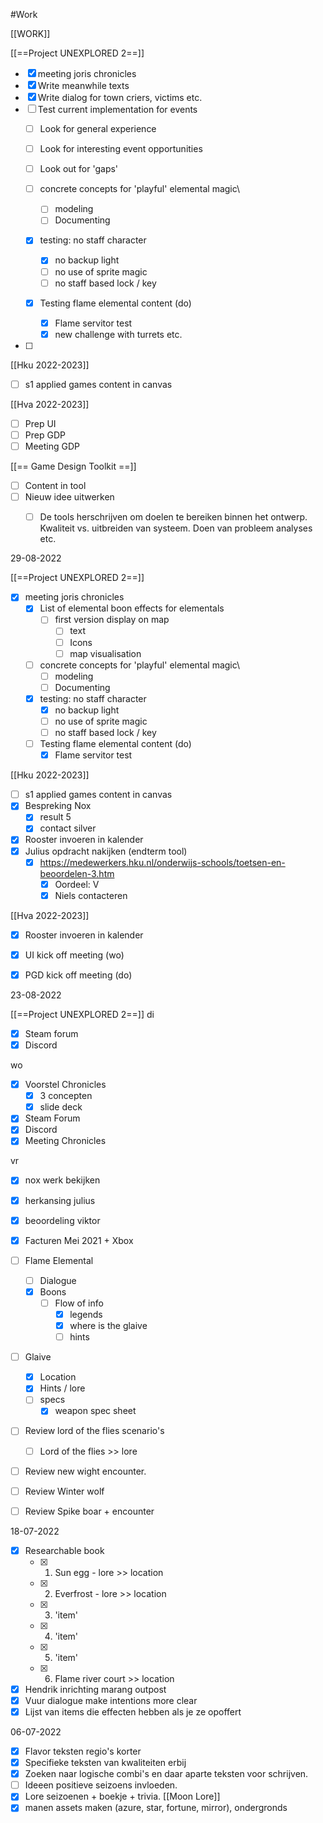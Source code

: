 #Work

[[WORK]]


[[==Project UNEXPLORED 2==]]
- [x] meeting joris chronicles
- [x] Write meanwhile texts
- [x] Write dialog for town criers, victims etc.
- [ ] Test current implementation for events
	- [ ] Look for general experience
	- [ ] Look for interesting event opportunities
	- [ ] Look out for 'gaps'

	- [ ] concrete concepts for 'playful' elemental magic\
		- [ ] modeling
		- [ ] Documenting
	- [x] testing: no staff character
		- [x] no backup light
		- [ ] no use of sprite magic
		- [ ] no staff based lock / key
	- [x] Testing flame elemental content (do)
		- [x] Flame servitor test
		- [x] new challenge with turrets etc.
- [ ] 

[[Hku 2022-2023]]

- [ ] s1 applied games content in canvas


[[Hva 2022-2023]]
- [ ] Prep UI
- [ ] Prep GDP
- [ ] Meeting GDP

[[== Game Design Toolkit ==]]

- [ ] Content in tool
- [ ] Nieuw idee uitwerken
	- [ ] De tools herschrijven om doelen te bereiken binnen het ontwerp. Kwaliteit vs. uitbreiden van systeem. Doen van probleem analyses etc.




29-08-2022

[[==Project UNEXPLORED 2==]]
- [x] meeting joris chronicles
	- [x] List of elemental boon effects for elementals
		- [ ] first version display on map
			- [ ] text
			- [ ] Icons
			- [ ] map visualisation
	- [ ] concrete concepts for 'playful' elemental magic\
		- [ ] modeling
		- [ ] Documenting
	- [x] testing: no staff character
		- [x] no backup light
		- [ ] no use of sprite magic
		- [ ] no staff based lock / key
	- [ ] Testing flame elemental content (do)
		- [x] Flame servitor test

[[Hku 2022-2023]]

- [ ] s1 applied games content in canvas
- [x] Bespreking Nox
	- [x] result 5
	- [x] contact silver
- [x] Rooster invoeren in kalender
- [x] Julius opdracht nakijken (endterm tool)
	- [x] https://medewerkers.hku.nl/onderwijs-schools/toetsen-en-beoordelen-3.htm
		- [x] Oordeel: V
		- [x] Niels contacteren

[[Hva 2022-2023]]
- [x] Rooster invoeren in kalender
- [x] UI kick off meeting (wo)
- [x] PGD kick off meeting (do)




23-08-2022

[[==Project UNEXPLORED 2==]]
di
- [x] Steam forum
- [x] Discord

wo
- [x] Voorstel Chronicles
	- [x] 3 concepten
	- [x] slide deck
- [x] Steam Forum
- [x] Discord
- [x] Meeting Chronicles

vr

- [x] nox werk bekijken
- [x] herkansing julius
- [x] beoordeling viktor

- [x] Facturen Mei 2021 + Xbox
- [ ] Flame Elemental
	- [ ] Dialogue
	- [x] Boons
		- [ ] Flow of info
			- [x] legends
			- [x] where is the glaive
			- [ ] hints
- [ ] Glaive
	- [x] Location
	- [x] Hints / lore
	- [ ] specs
		- [x] weapon spec sheet
- [ ] Review lord of the flies scenario's
	- [ ] Lord of the flies >> lore
- [ ] Review new wight encounter.
- [ ] Review Winter wolf
- [ ] Review Spike boar + encounter



18-07-2022
- [x] Researchable book
	- [x] 1. Sun egg - lore >> location
	- [x] 2. Everfrost - lore >> location
	- [x] 3. 'item'
	- [x] 4. 'item'
	- [x] 5. 'item'
	- [x] 6. Flame river court >> location
- [x] Hendrik inrichting marang outpost
- [x] Vuur dialogue make intentions more clear
- [x] Lijst van items die effecten hebben als je ze opoffert

06-07-2022
- [x] Flavor teksten regio's korter
- [x] Specifieke teksten van kwaliteiten erbij
- [x] Zoeken naar logische combi's en daar aparte teksten voor schrijven.
- [ ] Ideeen positieve seizoens invloeden.
- [x] Lore seizoenen + boekje + trivia. [[Moon Lore]]
- [x] manen assets maken (azure, star, fortune, mirror), ondergronds
